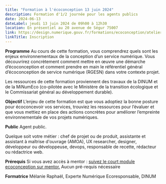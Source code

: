 ```yaml
---
title: "Formation à l'écoconception 13 juin 2024"
description: Formation d'1/2 journée pour les agents publics
date: 2024-06-13
dateLabel: jeudi 13 juin 2024 de 09h00 à 12h30
location: En présentiel au 20 avenue de Ségur 75007
link: https://design.numerique.gouv.fr/formations/ecoconception/atelier-ecoconception/
linkTitle: Inscription
---
```


**Programme**
Au cours de cette formation, vous comprendrez quels sont les enjeux environnementaux de la conception d’un service numérique. 
Vous découvrirez concrètement comment mettre en œuvre une démarche d’écoconception et comment prendre en main le référentiel général d’écoconception de service numérique (RGESN) dans votre contexte projet.

Les ressources de cette formation proviennent des travaux de la DINUM et de la MiNumEco (co-pilotée avec le Ministère de la transition écologique et le Commissariat général au développement durable).

**Objectif**
L’enjeu de cette formation est que vous adoptiez la bonne posture pour écoconcevoir vos services, trouviez les ressources pour l’évaluer et que vous mettiez en place des actions concrètes pour améliorer l’empreinte environnementale de vos projets numériques. 

**Public**
Agent public.

Quelque soit votre métier : chef de projet ou de produit, assistante et assistant à maîtrise d'ouvrage (AMOA), UX researcher, designer, développeur ou développeuse, devops, responsable de recette, rédacteur ou rédactrice web. 

**Prérequis**
Si vous avez accès à mentor : [suivez le court module ecoconception sur mentor.](https://mentor.gouv.fr/course/view.php?id=1237 )
Aucun pré-requis nécessaire

**Formatrice**
Mélanie Raphaël, Experte Numérique Ecoresponsable, DINUM
